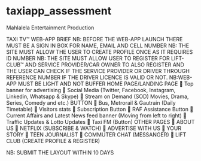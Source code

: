 # taxiapp_assessment
Mahlalela Entertainment Production


TAXI TV™ WEB-APP BRIEF
NB: BEFORE THE WEB-APP LAUNCH THERE MUST BE A SIGN IN BOX FOR NAME, EMAIL AND CELL NUMBER
NB: THE SITE MUST ALLOW THE USER TO CREATE PROFILE ONCE AS IT REQUIRES ID NUMBER
NB: THE SITE MUST ALLOW USER TO REGISTER FOR LIFT-CLUB™ AND SERVICE PROVIDER/CAR OWNER TO ALSO
REGISTER AND THE USER CAN CHECK IF THE SERVICE PROVIDER OR DRIVER THROUGH REFERENCE NUMBER IF THE
DRIVER LICENCE IS VALID OR NOT.
NB:WEB-APP MUST BE LIGHT AND NOT BUFFER
HOME PAGE/LANDING PAGE
 Top banner for advertising
 Social Media (Twitter, Facebook, Instagram, Linkedin, Whatsapp & Skype)
 Stream on Demand (SOD) Movies, Drama, Series, Comedy and etc.) BUTTON
 Bus, Metrorail & Gautrain (Daily Timetable)
 Visitors stats
 Subscription Button
 RAF Assistance Button
 Current Affairs and Latest News feed banner (Moving from left to right)
 Traffic Updates & Lotto Updates
 Taxi FM (Button)
OTHER PAGES
 ABOUT US
 NETFLIX (SUBSCRIBE & WATCH)
 ADVERTISE WITH US
 YOUR STORY
 TEEN JOURNALIST
 COMMUTER CHAT (MESSANGER)
 LIFT CLUB (CREATE PROFILE & REGISTER)

NB: SUBMIT THE LAYOUT WITHIN 10 DAYS
